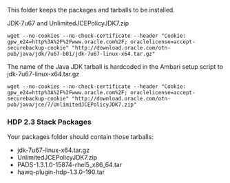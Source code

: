This folder keeps the packages and tarballs to be installed.

JDK-7u67 and UnlimitedJCEPolicyJDK7.zip
```
wget --no-cookies --no-check-certificate --header "Cookie: gpw_e24=http%3A%2F%2Fwww.oracle.com%2F; oraclelicense=accept-securebackup-cookie" "http://download.oracle.com/otn-pub/java/jdk/7u67-b01/jdk-7u67-linux-x64.tar.gz"
```
The name of the Java JDK tarball is hardcoded in the Ambari setup script to jdk-7u67-linux-x64.tar.gz
```
wget --no-cookies --no-check-certificate --header "Cookie: gpw_e24=http%3A%2F%2Fwww.oracle.com%2F; oraclelicense=accept-securebackup-cookie" "http://download.oracle.com/otn-pub/java/jce/7/UnlimitedJCEPolicyJDK7.zip"
```

### HDP 2.3 Stack Packages
 
 Your packages folder should contain those tarballs:
 * jdk-7u67-linux-x64.tar.gz
 * UnlimitedJCEPolicyJDK7.zip
 * PADS-1.3.1.0-15874-rhel5_x86_64.tar
 * hawq-plugin-hdp-1.3.0-190.tar

